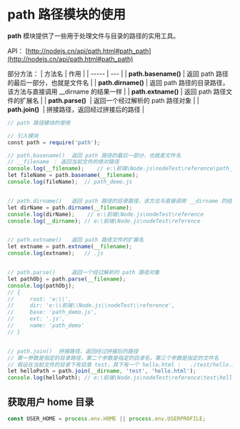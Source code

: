 <!--
 * @Descripttion: 
 * @version: 
 * @Author: qiuxchao
 * @Date: 2022-07-15 09:58:39
 * @LastEditors: qiuxchao
 * @LastEditTime: 2022-08-11 16:17:55
-->
# path 路径模块的使用

**path** 模块提供了一些用于处理文件与目录的路径的实用工具。

API： [http://nodejs.cn/api/path.html#path_path](http://nodejs.cn/api/path.html#path_path)

部分方法：
| 方法名 | 作用 |
| ----- | --- |
| **path.basename()** | 返回 path 路径的最后一部分，也就是文件名 |
| **path.dirname()** | 返回 path 路径的目录路径，该方法与直接调用 __dirname 的结果一样 |
| **path.extname()** | 返回 path 路径文件的扩展名 |
| **path.parse()**  | 返回一个经过解析的 path 路径对象 |
| **path.join()**  | 拼接路径，返回经过拼接后的路径 |

```js
// path 路径模块的使用

// 引入模块
const path = require('path');

// path.basename()  返回 path 路径的最后一部分，也就是文件名
// __filename ： 返回当前文件的绝对路径
console.log(__filename);    // e:\前端\Node.js\nodeTest\reference\path_demo.js
let fileName = path.basename(__filename);
console.log(fileName);  // path_demo.js


// path.dirname()   返回 path 路径的目录路径，该方法与直接调用 __dirname 的结果一样
let dirName = path.dirname(__filename);
console.log(dirName);    // e:\前端\Node.js\nodeTest\reference
console.log(__dirname); // e:\前端\Node.js\nodeTest\reference


// path.extname()   返回 path 路径文件的扩展名
let extname = path.extname(__filename);
console.log(extname);   // .js


// path.parse()     返回一个经过解析的 path 路径对象
let pathObj = path.parse(__filename);
console.log(pathObj);
// {
//     root: 'e:\\',    
//     dir: 'e:\\前端\\Node.js\\nodeTest\\reference',
//     base: 'path_demo.js',
//     ext: '.js',
//     name: 'path_demo'
// }


// path.join()  拼接路径，返回经过拼接后的路径
// 第一参数是指定的目录路径，第二个参数是指定的目录名，第三个参数是指定的文件名
// 假设在当前文件的目录下有目录 test，其下有一个 hello.html :   ./test/hello.html
let helloPath = path.join(__dirname, 'test', 'hello.html');
console.log(helloPath); // e:\前端\Node.js\nodeTest\reference\test\hello.html
```

## 获取用户 home 目录

```js
const USER_HOME = process.env.HOME || process.env.USERPROFILE;
```
